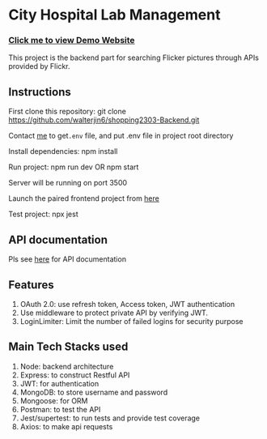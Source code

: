 # City Hospital Lab Management

### [Click me to view Demo Website](https://shopping2303.onrender.com/)

This project is the backend part for searching Flicker pictures through APIs provided by Flickr.

## Instructions

First clone this repository:  git clone https://github.com/walterjin6/shopping2303-Backend.git

Contact [me](mailto:jinwei6@gmail.com)  to get`.env` file, and put .env file in project root directory

Install dependencies: npm install

Run project: npm run dev OR npm start

Server will be running on port 3500

Launch the paired frontend project from [here](https://github.com/walterjin6/shopping2303-Frontend)  

Test project: npx jest

##  API documentation

Pls see [here](https://github.com/walterjin6/City-Hospital-Lab-Management-Backend/blob/main/API-Documentation.md) for API documentation

## Features

1.  OAuth 2.0: use refresh token, Access token, JWT authentication
2.  Use middleware to protect private API by verifying JWT.
3.  LoginLimiter: Limit the number of failed logins for security purpose

## Main Tech Stacks used

1. Node: backend architecture
2. Express: to construct Restful API
3. JWT: for authentication
4. MongoDB: to store username and password
5. Mongoose: for ORM
6. Postman: to test the API
7. Jest/supertest: to run tests and provide test coverage
8. Axios: to make api requests
